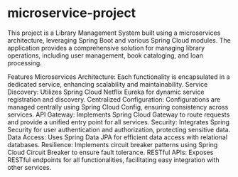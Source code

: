 # microservice-project
This project is a Library Management System built using a microservices architecture, leveraging Spring Boot and various Spring Cloud modules. The application provides a comprehensive solution for managing library operations, including user management, book cataloging, and loan processing.

Features
Microservices Architecture: Each functionality is encapsulated in a dedicated service, enhancing scalability and maintainability.
Service Discovery: Utilizes Spring Cloud Netflix Eureka for dynamic service registration and discovery.
Centralized Configuration: Configurations are managed centrally using Spring Cloud Config, ensuring consistency across services.
API Gateway: Implements Spring Cloud Gateway to route requests and provide a unified entry point for all services.
Security: Integrates Spring Security for user authentication and authorization, protecting sensitive data.
Data Access: Uses Spring Data JPA for efficient data access with relational databases.
Resilience: Implements circuit breaker patterns using Spring Cloud Circuit Breaker to ensure fault tolerance.
RESTful APIs: Exposes RESTful endpoints for all functionalities, facilitating easy integration with other services.
